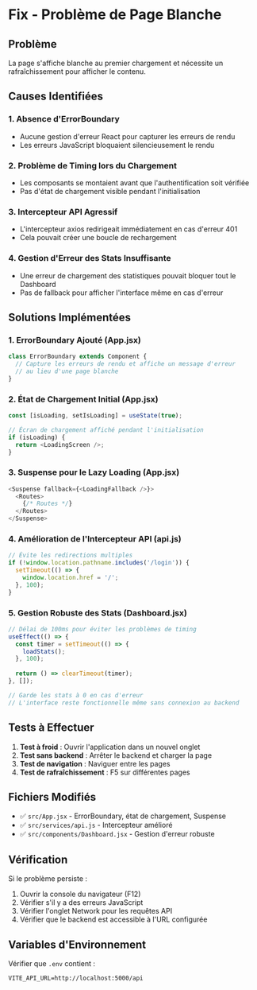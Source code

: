 # Fix - Problème de Page Blanche

## Problème
La page s'affiche blanche au premier chargement et nécessite un rafraîchissement pour afficher le contenu.

## Causes Identifiées

### 1. Absence d'ErrorBoundary
- Aucune gestion d'erreur React pour capturer les erreurs de rendu
- Les erreurs JavaScript bloquaient silencieusement le rendu

### 2. Problème de Timing lors du Chargement
- Les composants se montaient avant que l'authentification soit vérifiée
- Pas d'état de chargement visible pendant l'initialisation

### 3. Intercepteur API Agressif
- L'intercepteur axios redirigeait immédiatement en cas d'erreur 401
- Cela pouvait créer une boucle de rechargement

### 4. Gestion d'Erreur des Stats Insuffisante
- Une erreur de chargement des statistiques pouvait bloquer tout le Dashboard
- Pas de fallback pour afficher l'interface même en cas d'erreur

## Solutions Implémentées

### 1. ErrorBoundary Ajouté (App.jsx)
```javascript
class ErrorBoundary extends Component {
  // Capture les erreurs de rendu et affiche un message d'erreur
  // au lieu d'une page blanche
}
```

### 2. État de Chargement Initial (App.jsx)
```javascript
const [isLoading, setIsLoading] = useState(true);

// Écran de chargement affiché pendant l'initialisation
if (isLoading) {
  return <LoadingScreen />;
}
```

### 3. Suspense pour le Lazy Loading (App.jsx)
```javascript
<Suspense fallback={<LoadingFallback />}>
  <Routes>
    {/* Routes */}
  </Routes>
</Suspense>
```

### 4. Amélioration de l'Intercepteur API (api.js)
```javascript
// Évite les redirections multiples
if (!window.location.pathname.includes('/login')) {
  setTimeout(() => {
    window.location.href = '/';
  }, 100);
}
```

### 5. Gestion Robuste des Stats (Dashboard.jsx)
```javascript
// Délai de 100ms pour éviter les problèmes de timing
useEffect(() => {
  const timer = setTimeout(() => {
    loadStats();
  }, 100);
  
  return () => clearTimeout(timer);
}, []);

// Garde les stats à 0 en cas d'erreur
// L'interface reste fonctionnelle même sans connexion au backend
```

## Tests à Effectuer

1. **Test à froid** : Ouvrir l'application dans un nouvel onglet
2. **Test sans backend** : Arrêter le backend et charger la page
3. **Test de navigation** : Naviguer entre les pages
4. **Test de rafraîchissement** : F5 sur différentes pages

## Fichiers Modifiés

- ✅ `src/App.jsx` - ErrorBoundary, état de chargement, Suspense
- ✅ `src/services/api.js` - Intercepteur amélioré
- ✅ `src/components/Dashboard.jsx` - Gestion d'erreur robuste

## Vérification

Si le problème persiste :

1. Ouvrir la console du navigateur (F12)
2. Vérifier s'il y a des erreurs JavaScript
3. Vérifier l'onglet Network pour les requêtes API
4. Vérifier que le backend est accessible à l'URL configurée

## Variables d'Environnement

Vérifier que `.env` contient :
```
VITE_API_URL=http://localhost:5000/api
```
